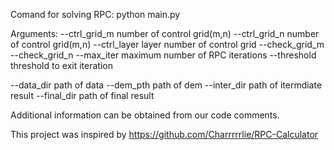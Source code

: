 Comand for solving RPC: 
python main.py

Arguments:
--ctrl_grid_m number of control grid(m,n)
--ctrl_grid_n number of control grid(m,n)
--ctrl_layer layer number of control grid
--check_grid_m
--check_grid_n
--max_iter maximum number of RPC iterations
--threshold threshold to exit iteration

--data_dir path of data
--dem_pth path of dem
--inter_dir path of itermdiate result
--final_dir path of final result

Additional information can be obtained from our code comments.

This project was inspired by https://github.com/Charrrrrlie/RPC-Calculator
